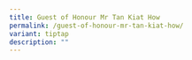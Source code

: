 ```yaml
---
title: Guest of Honour Mr Tan Kiat How
permalink: /guest-of-honour-mr-tan-kiat-how/
variant: tiptap
description: ""
---
```

